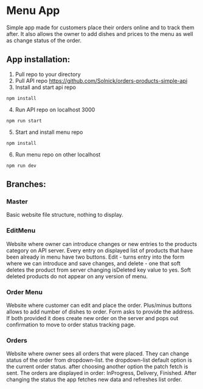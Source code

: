# Menu App

Simple app made for customers place their orders online and to track them after. It also allows the owner to add dishes and prices to the menu as well as change status of the order.

## App installation:

1. Pull repo to your directory
2. Pull API repo https://github.com/Solnick/orders-products-simple-api
3. Install and start api repo

`npm install`

4. Run API repo on localhost 3000

`npm run start`

5. Start and install menu repo

`npm install`

6. Run menu repo on other localhost

`npm run dev`

## Branches:

### Master

Basic website file structure, nothing to display.

### EditMenu

Website where owner can introduce changes or new entries to the products category on API server. Every entry on displayed list of products that have been already in menu have two buttons. Edit - turns entry into the form where we can introduce and save changes, and delete - one that soft deletes the product from server changing isDeleted key value to yes. Soft deleted products do not appear on any version of menu.

### Order Menu

Website where customer can edit and place the order. Plus/minus buttons allows to add number of dishes to order. Form asks to provide the address. If both provided it does create new order on the server and pops out confirmation to move to order status tracking page.

### Orders

Website where owner sees all orders that were placed. They can change status of the order from dropdown-list. the dropdown-list default option is the current order status. after choosing another option the patch fetch is sent. The orders are displayed in order: InProgress, Delivery, Finished. After changing the status the app fetches new data and refreshes list order.

